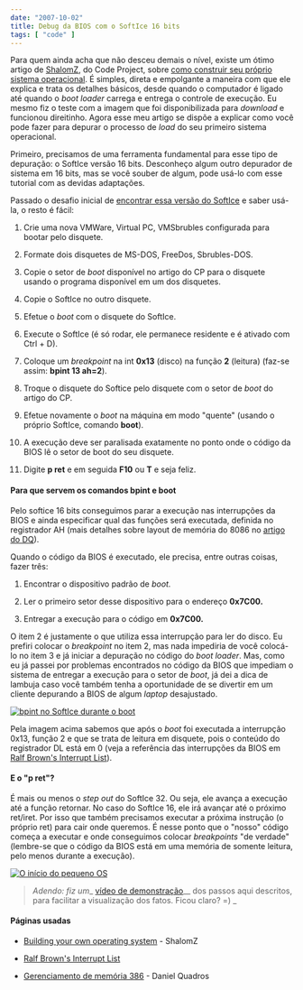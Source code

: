 ```yaml
---
date: "2007-10-02"
title: Debug da BIOS com o SoftIce 16 bits
tags: [ "code" ]
---
```

Para quem ainda acha que não desceu demais o nível, existe um ótimo artigo de [ShalomZ](http://www.codeproject.com/script/Articles/list_articles.asp?userid=3038165), do Code Project, sobre [como construir seu próprio sistema operacional](http://www.codeproject.com/system/MakingOS.asp). É simples, direta e empolgante a maneira com que ele explica e trata os detalhes básicos, desde quando o computador é ligado até quando o _boot loader_ carrega e entrega o controle de execução. Eu mesmo fiz o teste com a imagem que foi disponibilizada para _download_ e funcionou direitinho. Agora esse meu artigo se dispõe a explicar como você pode fazer para depurar o processo de _load_ do seu primeiro sistema operacional.

Primeiro, precisamos de uma ferramenta fundamental para esse tipo de depuração: o SoftIce versão 16 bits. Desconheço algum outro depurador de sistema em 16 bits, mas se você souber de algum, pode usá-lo com esse tutorial com as devidas adaptações.

Passado o desafio inicial de [encontrar essa versão do SoftIce](/images/softice.flp) e saber usá-la, o resto é fácil:

	
  1. Crie uma nova VMWare, Virtual PC, VMSbrubles configurada para bootar pelo disquete.

	
  2. Formate dois disquetes de MS-DOS, FreeDos, Sbrubles-DOS.

	
  3. Copie o setor de _boot_ disponível no artigo do CP para o disquete usando o programa disponível em um dos disquetes.

	
  4. Copie o SoftIce no outro disquete.

	
  5. Efetue o _boot_ com o disquete do SoftIce.

	
  6. Execute o SoftIce (é só rodar, ele permanece residente e é ativado com Ctrl + D).

	
  7. Coloque um _breakpoint_ na int **0x13** (disco) na função **2** (leitura) (faz-se assim: **bpint 13 ah=2**).

	
  8. Troque o disquete do Softice pelo disquete com o setor de _boot_ do artigo do CP.

	
  9. Efetue novamente o _boot_ na máquina em modo "quente" (usando o próprio SoftIce, comando **boot**).

	
  10. A execução deve ser paralisada exatamente no ponto onde o código da BIOS lê o setor de boot do seu disquete.

	
  11. Digite **p ret** e em seguida **F10** ou **T** e seja feliz.

#### Para que servem os comandos bpint e boot

Pelo softice 16 bits conseguimos parar a execução nas interrupções da BIOS e ainda especificar qual das funções será executada, definida no registrador AH (mais detalhes sobre layout de memória do 8086 no [artigo do DQ](http://dqsoft.blogspot.com/2006/10/gerenciamento-de-memria-386.html)).

Quando o código da BIOS é executado, ele precisa, entre outras coisas, fazer três:

	
  1. Encontrar o dispositivo padrão de _boot._

	
  2. Ler o primeiro setor desse dispositivo para o endereço **0x7C00.**

	
  3. Entregar a execução para o código em **0x7C00.**

O item 2 é justamente o que utiliza essa interrupção para ler do disco. Eu prefiri colocar o _breakpoint_ no item 2, mas nada impediria de você colocá-lo no item 3 e já iniciar a depuração no código do _boot loader_. Mas, como eu já passei por problemas encontrados no código da BIOS que impediam o sistema de entregar a execução para o setor de _boot_, já dei a dica de lambuja caso você também tenha a oportunidade de se divertir em um cliente depurando a BIOS de algum _laptop_ desajustado.

[![bpint no SoftIce durante o boot](/images/wUGhumV.png)](/images/bpint-boot.png)

Pela imagem acima sabemos que após o _boot_ foi executada a interrupção 0x13, função 2 e que se trata de leitura em disquete, pois o conteúdo do registrador DL está em 0 (veja a referência das interrupções da BIOS em [Ralf Brown's Interrupt List](http://www.ctyme.com/intr/rb-0607.htm)).

#### E o "p ret"?

É mais ou menos o _step out_ do SoftIce 32. Ou seja, ele avança a execução até a função retornar. No caso do SoftIce 16, ele irá avançar até o próximo ret/iret. Por isso que também precisamos executar a próxima instrução (o próprio ret) para cair onde queremos. É nesse ponto que o "nosso" código começa a executar e onde conseguimos colocar _breakpoints_ "de verdade" (lembre-se que o código da BIOS está em uma memória de somente leitura, pelo menos durante a execução).

[![O início do pequeno OS](/images/uAy5H4E.png)](/images/myos-start.png)

> _Adendo: fiz um_[](/images/biosdebug.7z)_ [vídeo de demonstração](/images/biosdebug.7z)__ dos passos aqui descritos, para facilitar a visualização dos fatos. Ficou claro? =) _

#### Páginas usadas

	
  * [Building your own operating system](http://www.codeproject.com/system/MakingOS.asp) - ShalomZ

	
  * [Ralf Brown's Interrupt List](http://www.ctyme.com/)

	
  * [Gerenciamento de memória 386](http://dqsoft.blogspot.com/2006/10/gerenciamento-de-memria-386.html) - Daniel Quadros

